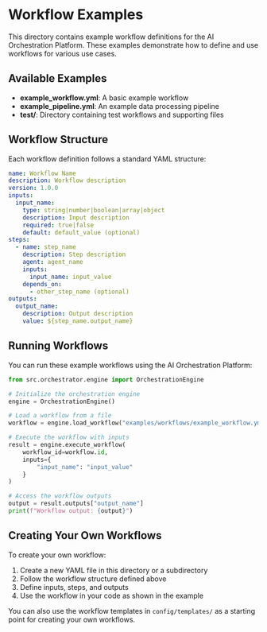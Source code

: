 # Workflow Examples

This directory contains example workflow definitions for the AI Orchestration Platform. These examples demonstrate how to define and use workflows for various use cases.

## Available Examples

- **example_workflow.yml**: A basic example workflow
- **example_pipeline.yml**: An example data processing pipeline
- **test/**: Directory containing test workflows and supporting files

## Workflow Structure

Each workflow definition follows a standard YAML structure:

```yaml
name: Workflow Name
description: Workflow description
version: 1.0.0
inputs:
  input_name:
    type: string|number|boolean|array|object
    description: Input description
    required: true|false
    default: default_value (optional)
steps:
  - name: step_name
    description: Step description
    agent: agent_name
    inputs:
      input_name: input_value
    depends_on:
      - other_step_name (optional)
outputs:
  output_name:
    description: Output description
    value: ${step_name.output_name}
```

## Running Workflows

You can run these example workflows using the AI Orchestration Platform:

```python
from src.orchestrator.engine import OrchestrationEngine

# Initialize the orchestration engine
engine = OrchestrationEngine()

# Load a workflow from a file
workflow = engine.load_workflow("examples/workflows/example_workflow.yml")

# Execute the workflow with inputs
result = engine.execute_workflow(
    workflow_id=workflow.id,
    inputs={
        "input_name": "input_value"
    }
)

# Access the workflow outputs
output = result.outputs["output_name"]
print(f"Workflow output: {output}")
```

## Creating Your Own Workflows

To create your own workflow:

1. Create a new YAML file in this directory or a subdirectory
2. Follow the workflow structure defined above
3. Define inputs, steps, and outputs
4. Use the workflow in your code as shown in the example

You can also use the workflow templates in `config/templates/` as a starting point for creating your own workflows.
